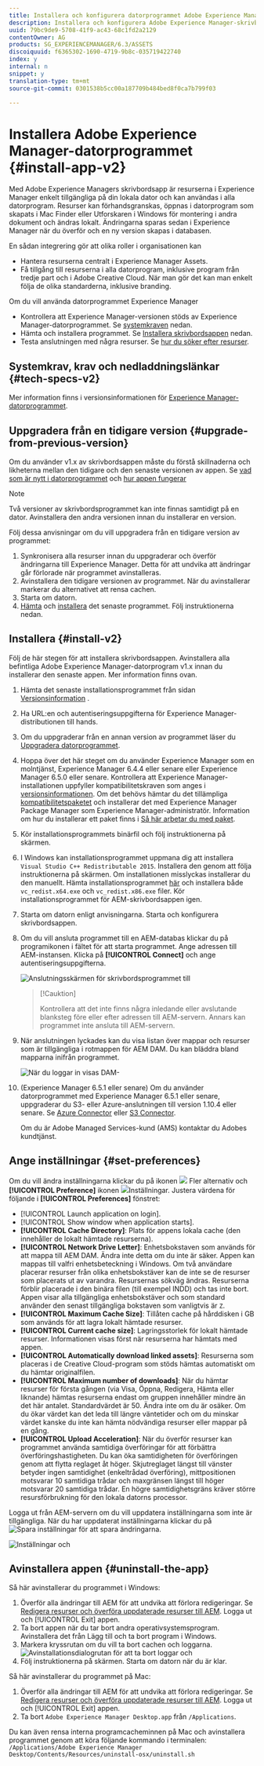 ```yaml
---
title: Installera och konfigurera datorprogrammet Adobe Experience Manager
description: Installera och konfigurera Adobe Experience Manager-skrivbordsappen så att den fungerar med Adobe Experience Manager Assets-servrar och hämta resurserna på det lokala filsystemet.
uuid: 79bc9de9-5708-41f9-ac43-68c1fd2a2129
contentOwner: AG
products: SG_EXPERIENCEMANAGER/6.3/ASSETS
discoiquuid: f6365302-1690-4719-9b8c-035719422740
index: y
internal: n
snippet: y
translation-type: tm+mt
source-git-commit: 0301538b5cc00a187709b484bed8f0ca7b799f03

---
```



# Installera Adobe Experience Manager-datorprogrammet {#install-app-v2}

Med Adobe Experience Managers skrivbordsapp är resurserna i Experience Manager enkelt tillgängliga på din lokala dator och kan användas i alla datorprogram. Resurser kan förhandsgranskas, öppnas i datorprogram som skapats i Mac Finder eller Utforskaren i Windows för montering i andra dokument och ändras lokalt. Ändringarna sparas sedan i Experience Manager när du överför och en ny version skapas i databasen.

En sådan integrering gör att olika roller i organisationen kan

* Hantera resurserna centralt i Experience Manager Assets.
* Få tillgång till resurserna i alla datorprogram, inklusive program från tredje part och i Adobe Creative Cloud. När man gör det kan man enkelt följa de olika standarderna, inklusive branding.

Om du vill använda datorprogrammet Experience Manager

* Kontrollera att Experience Manager-versionen stöds av Experience Manager-datorprogrammet. Se [systemkraven](release-notes.md#system-requirements-and-prerequisites-v2) nedan.
* Hämta och installera programmet. Se [Installera skrivbordsappen](#install-v2) nedan.
* Testa anslutningen med några resurser. Se [hur du söker efter resurser](using.md#browse-search-preview-assets).

## Systemkrav, krav och nedladdningslänkar {#tech-specs-v2}

Mer information finns i versionsinformationen för [Experience Manager-datorprogrammet](release-notes.md).

## Uppgradera från en tidigare version {#upgrade-from-previous-version}

Om du använder v1.x av skrivbordsappen måste du förstå skillnaderna och likheterna mellan den tidigare och den senaste versionen av appen. Se [vad som är nytt i datorprogrammet](introduction.md#whats-new-v2) och [hur appen fungerar](release-notes.md#how-app-works)

>[!NOTE]
>
>Två versioner av skrivbordsprogrammet kan inte finnas samtidigt på en dator. Avinstallera den andra versionen innan du installerar en version.

Följ dessa anvisningar om du vill uppgradera från en tidigare version av programmet:

1. Synkronisera alla resurser innan du uppgraderar och överför ändringarna till Experience Manager. Detta för att undvika att ändringar går förlorade när programmet avinstalleras.
1. Avinstallera den tidigare versionen av programmet. När du avinstallerar markerar du alternativet att rensa cachen.
1. Starta om datorn.
1. [Hämta](release-notes.md) och [installera](#install-v2) det senaste programmet. Följ instruktionerna nedan.

## Installera {#install-v2}

Följ de här stegen för att installera skrivbordsappen. Avinstallera alla befintliga Adobe Experience Manager-datorprogram v1.x innan du installerar den senaste appen. Mer information finns ovan.

1. Hämta det senaste installationsprogrammet från sidan [Versionsinformation](release-notes.md) .
1. Ha URL:en och autentiseringsuppgifterna för Experience Manager-distributionen till hands.
1. Om du uppgraderar från en annan version av programmet läser du [Uppgradera datorprogrammet](#upgrade-from-previous-version).
1. Hoppa över det här steget om du använder Experience Manager som en molntjänst, Experience Manager 6.4.4 eller senare eller Experience Manager 6.5.0 eller senare. Kontrollera att Experience Manager-installationen uppfyller kompatibilitetskraven som anges i [versionsinformationen](release-notes.md). Om det behövs hämtar du det tillämpliga [kompatibilitetspaketet](https://www.adobeaemcloud.com/content/marketplace/marketplaceProxy.html?packagePath=/content/companies/public/adobe/packages/cq640/featurepack/adobe-asset-link-support) och installerar det med Experience Manager Package Manager som Experience Manager-administratör. Information om hur du installerar ett paket finns i [Så här arbetar du med paket](https://helpx.adobe.com/experience-manager/6-5/sites/administering/using/package-manager.html).
1. Kör installationsprogrammets binärfil och följ instruktionerna på skärmen.
1. I Windows kan installationsprogrammet uppmana dig att installera `Visual Studio C++ Redistributable 2015`. Installera den genom att följa instruktionerna på skärmen. Om installationen misslyckas installerar du den manuellt. Hämta installationsprogrammet [här](https://www.microsoft.com/en-us/download/details.aspx?id=52685) och installera både `vc_redist.x64.exe` och `vc_redist.x86.exe` filer. Kör installationsprogrammet för AEM-skrivbordsappen igen.
1. Starta om datorn enligt anvisningarna. Starta och konfigurera skrivbordsappen.
1. Om du vill ansluta programmet till en AEM-databas klickar du på programikonen i fältet för att starta programmet. Ange adressen till AEM-instansen. Klicka på **[!UICONTROL Connect]** och ange autentiseringsuppgifterna.

   ![Anslutningsskärmen för skrivbordsprogrammet till](assets/connect_da2.png "inmatningsserverns adressAnslutningsskärmen till inmatningsserveradressen")

   >[!Cauktion]
   >
   >Kontrollera att det inte finns några inledande eller avslutande blanksteg före eller efter adressen till AEM-servern. Annars kan programmet inte ansluta till AEM-servern.

1. När anslutningen lyckades kan du visa listan över mappar och resurser som är tillgängliga i rotmappen för AEM DAM. Du kan bläddra bland mapparna inifrån programmet.

   ![När du loggar in visas DAM-](assets/firstview_da2.png "innehållet i appen. När du loggar in visas DAM-innehållet i appen")

1. (Experience Manager 6.5.1 eller senare) Om du använder datorprogrammet med Experience Manager 6.5.1 eller senare, uppgraderar du S3- eller Azure-anslutningen till version 1.10.4 eller senare. Se [Azure Connector](https://helpx.adobe.com/experience-manager/6-5/sites/deploying/using/data-store-config.html#AzureDataStore) eller [S3 Connector](https://helpx.adobe.com/experience-manager/6-5/sites/deploying/using/data-store-config.html#AmazonS3DataStore).

   Om du är Adobe Managed Services-kund (AMS) kontaktar du Adobes kundtjänst.

## Ange inställningar {#set-preferences}

Om du vill ändra inställningarna klickar du på ikonen ![](assets/do-not-localize/more_options_da2.png) Fler alternativ och **[!UICONTROL Preference]** ikonen ![](assets/do-not-localize/preferences_icon_da2.png)Inställningar. Justera värdena för följande i **[!UICONTROL Preferences]** fönstret:

* [!UICONTROL Launch application on login].
* [!UICONTROL Show window when application starts].
* **[!UICONTROL Cache Directory]**: Plats för appens lokala cache (den innehåller de lokalt hämtade resurserna).
* **[!UICONTROL Network Drive Letter]**: Enhetsbokstaven som används för att mappa till AEM DAM. Ändra inte detta om du inte är säker. Appen kan mappas till valfri enhetsbeteckning i Windows. Om två användare placerar resurser från olika enhetsbokstäver kan de inte se de resurser som placerats ut av varandra. Resursernas sökväg ändras. Resurserna förblir placerade i den binära filen (till exempel INDD) och tas inte bort. Appen visar alla tillgängliga enhetsbokstäver och som standard använder den senast tillgängliga bokstaven som vanligtvis är `Z`.
* **[!UICONTROL Maximum Cache Size]**: Tillåten cache på hårddisken i GB som används för att lagra lokalt hämtade resurser.
* **[!UICONTROL Current cache size]**: Lagringsstorlek för lokalt hämtade resurser. Informationen visas först när resurserna har hämtats med appen.
* **[!UICONTROL Automatically download linked assets]**: Resurserna som placeras i de Creative Cloud-program som stöds hämtas automatiskt om du hämtar originalfilen.
* **[!UICONTROL Maximum number of downloads]**: När du hämtar resurser för första gången (via Visa, Öppna, Redigera, Hämta eller liknande) hämtas resurserna endast om gruppen innehåller mindre än det här antalet. Standardvärdet är 50. Ändra inte om du är osäker. Om du ökar värdet kan det leda till längre väntetider och om du minskar värdet kanske du inte kan hämta nödvändiga resurser eller mappar på en gång.
* **[!UICONTROL Upload Acceleration]**: När du överför resurser kan programmet använda samtidiga överföringar för att förbättra överföringshastigheten. Du kan öka samtidigheten för överföringen genom att flytta reglaget åt höger. Skjutreglaget längst till vänster betyder ingen samtidighet (enkeltrådad överföring), mittpositionen motsvarar 10 samtidiga trådar och maxgränsen längst till höger motsvarar 20 samtidiga trådar. En högre samtidighetsgräns kräver större resursförbrukning för den lokala datorns processor.

Logga ut från AEM-servern om du vill uppdatera inställningarna som inte är tillgängliga. När du har uppdaterat inställningarna klickar du på ![Spara inställningar](assets/do-not-localize/save_preferences_da2.png) för att spara ändringarna.

![Inställningar och](assets/preferences_da2.png "inställningar för AEM-skrivbordsprogramInställningar för skrivbordsprogram")

## Avinstallera appen {#uninstall-the-app}

Så här avinstallerar du programmet i Windows:

1. Överför alla ändringar till AEM för att undvika att förlora redigeringar. Se [Redigera resurser och överföra uppdaterade resurser till AEM](using.md#edit-assets-upload-updated-assets). Logga ut och [!UICONTROL Exit] appen.
1. Ta bort appen när du tar bort andra operativsystemsprogram. Avinstallera det från Lägg till och ta bort program i Windows.
1. Markera kryssrutan om du vill ta bort cachen och loggarna.
   ![Avinstallationsdialogrutan för att ta bort loggar och](assets/uninstall_da2.png "cacheAvinstallationsdialogrutan för att ta bort loggar och cacheminne")
1. Följ instruktionerna på skärmen. Starta om datorn när du är klar.

Så här avinstallerar du programmet på Mac:

1. Överför alla ändringar till AEM för att undvika att förlora redigeringar. Se [Redigera resurser och överföra uppdaterade resurser till AEM](using.md#edit-assets-upload-updated-assets). Logga ut och [!UICONTROL Exit] appen.
1. Ta bort `Adobe Experience Manager Desktop.app` från `/Applications`.

Du kan även rensa interna programcacheminnen på Mac och avinstallera programmet genom att köra följande kommando i terminalen:
`/Applications/Adobe Experience Manager Desktop/Contents/Resources/uninstall-osx/uninstall.sh`
